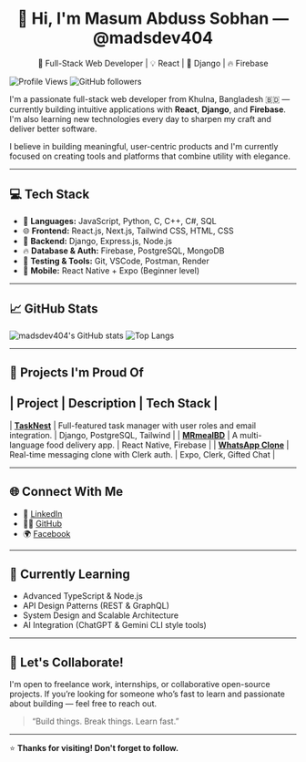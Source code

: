 <h1 align="center">👋 Hi, I'm Masum Abduss Sobhan — @madsdev404</h1>
<p align="center">🚀 Full-Stack Web Developer | 💡 React | 🐍 Django | 🔥 Firebase</p>

![Profile Views](https://komarev.com/ghpvc/?username=madsdev404&style=flat-square)
![GitHub followers](https://img.shields.io/github/followers/madsdev404?style=social)

I'm a passionate full-stack web developer from Khulna, Bangladesh 🇧🇩 — currently building intuitive applications with **React**, **Django**, and **Firebase**. I'm also learning new technologies every day to sharpen my craft and deliver better software.

I believe in building meaningful, user-centric products and I'm currently focused on creating tools and platforms that combine utility with elegance.

---

## 💻 Tech Stack

- 🔧 **Languages:** JavaScript, Python, C, C++, C#, SQL
- 🌐 **Frontend:** React.js, Next.js, Tailwind CSS, HTML, CSS
- 🧠 **Backend:** Django, Express.js, Node.js
- 🔥 **Database & Auth:** Firebase, PostgreSQL, MongoDB
- 🧪 **Testing & Tools:** Git, VSCode, Postman, Render
- 📱 **Mobile:** React Native + Expo (Beginner level)

---

## 📈 GitHub Stats

![madsdev404's GitHub stats](https://github-readme-stats.vercel.app/api?username=madsdev404&show_icons=true&theme=github_dark&hide_title=true)
![Top Langs](https://github-readme-stats.vercel.app/api/top-langs/?username=madsdev404&layout=compact&theme=github_dark)

---

## 📂 Projects I'm Proud Of

## | Project | Description | Tech Stack |

| [**TaskNest**](https://github.com/madsdev404/task_management) | Full-featured task manager with user roles and email integration. | Django, PostgreSQL, Tailwind |
| [**MRmealBD**](https://github.com/madsdev404/MRmealBD) | A multi-language food delivery app. | React Native, Firebase |
| [**WhatsApp Clone**](https://github.com/madsdev404/whatsapp-clone) | Real-time messaging clone with Clerk auth. | Expo, Clerk, Gifted Chat |

---

## 🌐 Connect With Me

- 💼 [LinkedIn](https://www.linkedin.com/in/madsdev404/)
- 🧑‍💻 [GitHub](https://github.com/madsdev404)
- 🌍 [Facebook](https://www.facebook.com/madsdev404/)

---

## 🔭 Currently Learning

- Advanced TypeScript & Node.js
- API Design Patterns (REST & GraphQL)
- System Design and Scalable Architecture
- AI Integration (ChatGPT & Gemini CLI style tools)

---

## 🤝 Let's Collaborate!

I'm open to freelance work, internships, or collaborative open-source projects. If you’re looking for someone who’s fast to learn and passionate about building — feel free to reach out.

> “Build things. Break things. Learn fast.”

---

⭐ **Thanks for visiting! Don't forget to follow.**
